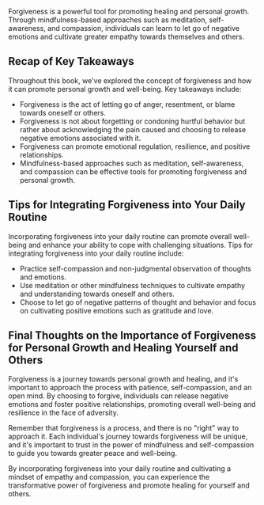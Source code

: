 

Forgiveness is a powerful tool for promoting healing and personal growth. Through mindfulness-based approaches such as meditation, self-awareness, and compassion, individuals can learn to let go of negative emotions and cultivate greater empathy towards themselves and others.

Recap of Key Takeaways
----------------------

Throughout this book, we've explored the concept of forgiveness and how it can promote personal growth and well-being. Key takeaways include:

* Forgiveness is the act of letting go of anger, resentment, or blame towards oneself or others.
* Forgiveness is not about forgetting or condoning hurtful behavior but rather about acknowledging the pain caused and choosing to release negative emotions associated with it.
* Forgiveness can promote emotional regulation, resilience, and positive relationships.
* Mindfulness-based approaches such as meditation, self-awareness, and compassion can be effective tools for promoting forgiveness and personal growth.

Tips for Integrating Forgiveness into Your Daily Routine
--------------------------------------------------------

Incorporating forgiveness into your daily routine can promote overall well-being and enhance your ability to cope with challenging situations. Tips for integrating forgiveness into your daily routine include:

* Practice self-compassion and non-judgmental observation of thoughts and emotions.
* Use meditation or other mindfulness techniques to cultivate empathy and understanding towards oneself and others.
* Choose to let go of negative patterns of thought and behavior and focus on cultivating positive emotions such as gratitude and love.

Final Thoughts on the Importance of Forgiveness for Personal Growth and Healing Yourself and Others
---------------------------------------------------------------------------------------------------

Forgiveness is a journey towards personal growth and healing, and it's important to approach the process with patience, self-compassion, and an open mind. By choosing to forgive, individuals can release negative emotions and foster positive relationships, promoting overall well-being and resilience in the face of adversity.

Remember that forgiveness is a process, and there is no "right" way to approach it. Each individual's journey towards forgiveness will be unique, and it's important to trust in the power of mindfulness and self-compassion to guide you towards greater peace and well-being.

By incorporating forgiveness into your daily routine and cultivating a mindset of empathy and compassion, you can experience the transformative power of forgiveness and promote healing for yourself and others.